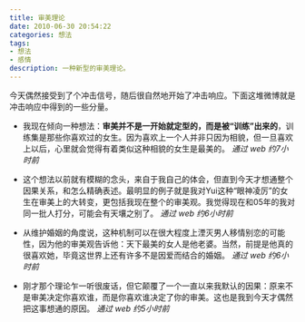 ```yaml
---
title: 审美理论
date: 2010-06-30 20:54:22
categories: 想法
tags:
- 想法
- 感情
description: 一种新型的审美理论。
---
```

今天偶然接受到了个冲击信号，随后很自然地开始了冲击响应。下面这堆微博就是冲击响应中得到的一些分量。

- 我现在倾向一种想法：**审美并不是一开始就定型的，而是被“训练”出来的**，训练集是那些你喜欢过的女生。因为喜欢上一个人并非只因为相貌，但一旦喜欢上以后，心里就会觉得有着类似这种相貌的女生是最美的。
*通过 web 约7小时前*

- 这个想法以前就有模糊的念头，来自于我自己的体会，但直到今天才想通整个因果关系，和怎么精确表述。最明显的例子就是我对Yui这种“眼神凌厉”的女生在审美上的大转变，更包括我现在整个的审美观。我觉得现在和05年的我对同一批人打分，可能会有天壤之别了。
 *通过 web 约6小时前*

- 从维护婚姻的角度说，这种机制可以在很大程度上湮灭男人移情别恋的可能性，因为他的审美观告诉他：天下最美的女人是他老婆。当然，前提是他真的很喜欢她，毕竟这世界上还有许多不是因爱而结合的婚姻。
*通过 web 约6小时前*

- 刚才那个理论乍一听很废话，但它颠覆了一个一直以来我默认的因果：原来不是审美决定你喜欢谁，而是你喜欢谁决定了你的审美。这也是我到今天才偶然把这事想通的原因。
*通过 web 约5小时前*
